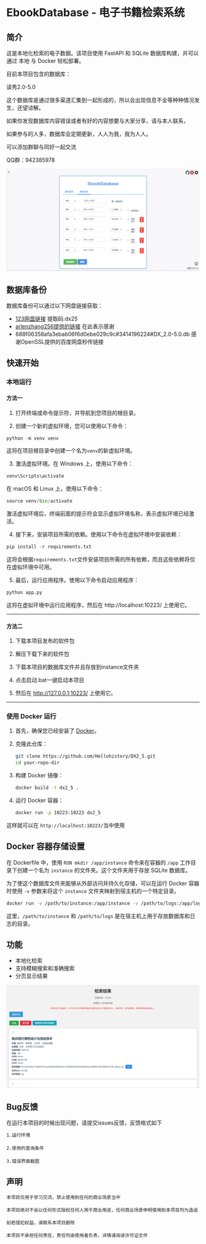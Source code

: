 # EbookDatabase - 电子书籍检索系统

## 简介

这是本地化检索的电子数据。该项目使用 FastAPI 和 SQLite 数据库构建，并可以通过 本地 与 Docker 轻松部署。

目前本项目包含的数据库：

读秀2.0-5.0

这个数据库是通过很多渠道汇集到一起形成的，所以会出现信息不全等种种情况发生，还望谅解。

如果你发现数据库内容错误或者有好的内容想要与大家分享，请与本人联系，

如果参与的人多，数据库会定期更新，人人为我，我为人人。

可以添加群聊与同好一起交流

QQ群：942385978

![主页页面](image/img_1.png)

## 数据库备份

数据库备份可以通过以下网盘链接获取：

- [123网盘链接](https://www.123pan.com/s/oNv9-zWI2.html)  提取码:dx25
- [arlenzhang256提供的链接](https://cloud.zyuan.xyz/s/kR5s6) 在此表示感谢
- 688f06358afa3ebab06f6d0ebe029c9c#3414196224#DX_2.0-5.0.db    感谢OpenSSL提供的百度网盘秒传链接

## 快速开始

### 本地运行

#### 方法一


1. 打开终端或命令提示符，并导航到您项目的根目录。

2. 创建一个新的虚拟环境，您可以使用以下命令：

```python
python -m venv venv
```

这将在项目根目录中创建一个名为`venv`的新虚拟环境。

3. 激活虚拟环境。在 Windows 上，使用以下命令：

```python
venv\Scripts\activate
```

在 macOS 和 Linux 上，使用以下命令：

```python
source venv/bin/activate
```

激活虚拟环境后，终端前面的提示符会显示虚拟环境名称，表示虚拟环境已经激活。

4. 接下来，安装项目所需的依赖。使用以下命令在虚拟环境中安装依赖：

```python
pip install -r requirements.txt
```

这将会根据`requirements.txt`文件安装项目所需的所有依赖，而且这些依赖将仅在虚拟环境中可用。

5. 最后，运行应用程序。使用以下命令启动应用程序：

```python
python app.py
```

这将在虚拟环境中运行应用程序，然后在 http://localhost:10223/ 上使用它。

---

#### 方法二

1. 下载本项目发布的软件包

2. 解压下载下来的软件包

3. 下载本项目的数据库文件并且存放到instance文件夹

4. 点击启动.bat一键启动本项目

5. 然后在 http://127.0.0.1:10223/ 上使用它。

---

### 使用 Docker 运行

1. 首先，确保您已经安装了 [Docker](https://www.docker.com/products/docker-desktop)。

2. 克隆此仓库：

    ```bash
    git clone https://github.com/Hellohistory/DX2_5.git
    cd your-repo-dir
    ```

3. 构建 Docker 镜像：

    ```bash
    docker build -t dx2_5 .
    ```

4. 运行 Docker 容器：

    ```bash
    docker run -p 10223:10223 dx2_5
    ```

这样就可以在 `http://localhost:10223/`当中使用

## Docker 容器存储设置

在 Dockerfile 中，使用 `RUN mkdir /app/instance` 命令来在容器的 `/app` 工作目录下创建一个名为 `instance` 的文件夹。这个文件夹用于存放 SQLite 数据库。

为了使这个数据库文件夹能够从外部访问并持久化存储，可以在运行 Docker 容器时使用 `-v` 参数来将这个 `instance` 文件夹映射到宿主机的一个特定目录。

   ```bash
   docker run -v /path/to/instance:/app/instance -v /path/to/logs:/app/logs your-image-name
   ```

这里，`/path/to/instance` 和 `/path/to/logs` 是在宿主机上用于存放数据库和日志的目录。


## 功能

- 本地化检索
- 支持模糊搜索和准确搜索
- 分页显示结果

![检索结果页](image/img_2.png)

## Bug反馈

在运行本项目的时候出现问题，请提交issues反馈，反馈格式如下
```bash
1.运行环境

2.使用的查询条件

3.错误界面截图
```

## 声明
   ```
本项目仅用于学习交流，禁止使用到任何的商业场景当中

本项目绝对不会以任何形式授权任何人用于商业用途，任何商业场景申明使用到本项目均为造谣

如若侵犯权益，请联系本项目删除

本项目不承担任何责任，责任均由使用者负责，详情请阅读许可证文件
   ```
